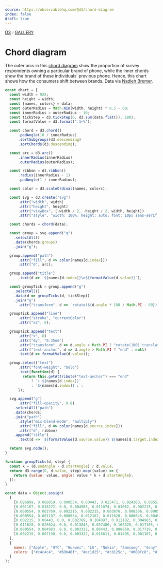 ```yaml
---
source: https://observablehq.com/@d3/chord-diagram
index: false
draft: true
---
```


<div style="color: grey; font: 13px/25.5px var(--sans-serif); text-transform: uppercase;"><h1 style="display: none;">Chord diagram</h1><a href="https://d3js.org/">D3</a> › <a href="/@d3/gallery">Gallery</a></div>

# Chord diagram

The outer arcs in this [chord diagram](https://d3js.org/d3-chord) show the proportion of survey respondents owning a particular brand of phone, while the inner chords show the brand of these individuals’ previous phone. Hence, this chart shows how the consumers shift between brands. Data via [Nadieh Bremer](https://www.visualcinnamon.com/2014/12/using-data-storytelling-with-chord.html).

```js echo
const chart = {
  const width = 928;
  const height = width;
  const {names, colors} = data;
  const outerRadius = Math.min(width, height) * 0.5 - 60;
  const innerRadius = outerRadius - 10;
  const tickStep = d3.tickStep(0, d3.sum(data.flat()), 100);
  const formatValue = d3.format(".1~%");

  const chord = d3.chord()
      .padAngle(10 / innerRadius)
      .sortSubgroups(d3.descending)
      .sortChords(d3.descending);

  const arc = d3.arc()
      .innerRadius(innerRadius)
      .outerRadius(outerRadius);

  const ribbon = d3.ribbon()
      .radius(innerRadius - 1)
      .padAngle(1 / innerRadius);

  const color = d3.scaleOrdinal(names, colors);

  const svg = d3.create("svg")
      .attr("width", width)
      .attr("height", height)
      .attr("viewBox", [-width / 2, -height / 2, width, height])
      .attr("style", "width: 100%; height: auto; font: 10px sans-serif;");

  const chords = chord(data);

  const group = svg.append("g")
    .selectAll()
    .data(chords.groups)
    .join("g");

  group.append("path")
      .attr("fill", d => color(names[d.index]))
      .attr("d", arc);

  group.append("title")
      .text(d => `${names[d.index]}\n${formatValue(d.value)}`);

  const groupTick = group.append("g")
    .selectAll()
    .data(d => groupTicks(d, tickStep))
    .join("g")
      .attr("transform", d => `rotate(${d.angle * 180 / Math.PI - 90}) translate(${outerRadius},0)`);

  groupTick.append("line")
      .attr("stroke", "currentColor")
      .attr("x2", 6);

  groupTick.append("text")
      .attr("x", 8)
      .attr("dy", "0.35em")
      .attr("transform", d => d.angle > Math.PI ? "rotate(180) translate(-16)" : null)
      .attr("text-anchor", d => d.angle > Math.PI ? "end" : null)
      .text(d => formatValue(d.value));

  group.select("text")
      .attr("font-weight", "bold")
      .text(function(d) {
        return this.getAttribute("text-anchor") === "end"
            ? `↑ ${names[d.index]}`
            : `${names[d.index]} ↓`;
      });

  svg.append("g")
      .attr("fill-opacity", 0.8)
    .selectAll("path")
    .data(chords)
    .join("path")
      .style("mix-blend-mode", "multiply")
      .attr("fill", d => color(names[d.source.index]))
      .attr("d", ribbon)
    .append("title")
      .text(d => `${formatValue(d.source.value)} ${names[d.target.index]} → ${names[d.source.index]}${d.source.index === d.target.index ? "" : `\n${formatValue(d.target.value)} ${names[d.source.index]} → ${names[d.target.index]}`}`);

  return svg.node();
}
```

```js echo
function groupTicks(d, step) {
  const k = (d.endAngle - d.startAngle) / d.value;
  return d3.range(0, d.value, step).map((value) => {
    return {value: value, angle: value * k + d.startAngle};
  });
}
```

```js echo
const data = Object.assign(
  [
    [0.096899, 0.008859, 0.000554, 0.00443, 0.025471, 0.024363, 0.005537, 0.025471],
    [0.001107, 0.018272, 0.0, 0.004983, 0.011074, 0.01052, 0.002215, 0.004983],
    [0.000554, 0.002769, 0.002215, 0.002215, 0.003876, 0.008306, 0.000554, 0.003322],
    [0.000554, 0.001107, 0.000554, 0.012182, 0.011628, 0.006645, 0.004983, 0.01052],
    [0.002215, 0.00443, 0.0, 0.002769, 0.104097, 0.012182, 0.004983, 0.028239],
    [0.011628, 0.026024, 0.0, 0.013843, 0.087486, 0.168328, 0.017165, 0.055925],
    [0.000554, 0.004983, 0.0, 0.003322, 0.00443, 0.008859, 0.017719, 0.00443],
    [0.002215, 0.007198, 0.0, 0.003322, 0.016611, 0.01495, 0.001107, 0.054264]
  ],
  {
    names: ["Apple", "HTC", "Huawei", "LG", "Nokia", "Samsung", "Sony", "Other"],
    colors: ["#c4c4c4", "#69b40f", "#ec1d25", "#c8125c", "#008fc8", "#10218b", "#134b24", "#737373"]
  }
);
```
